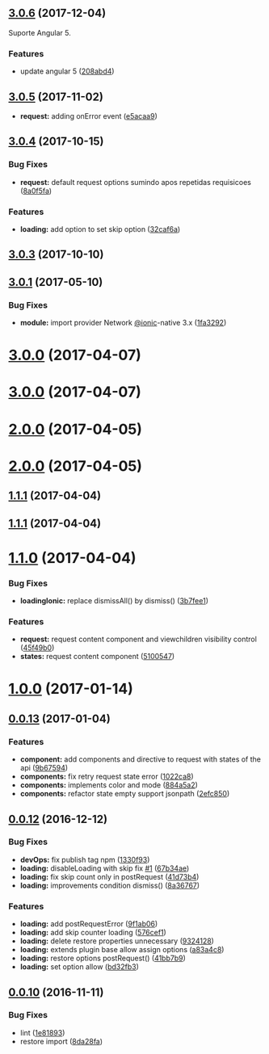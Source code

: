 <a name="3.0.6"></a>
## [3.0.6](https://github.com/mbamobi/http-plugins-ionic/compare/v3.0.5...v3.0.6) (2017-12-04)

Suporte Angular 5.

### Features

* update angular 5 ([208abd4](https://github.com/mbamobi/http-plugins-ionic/commit/208abd4))

<a name="3.0.5"></a>
## [3.0.5](https://github.com/mbamobi/http-plugins-ionic/compare/v3.0.2...v3.0.5) (2017-11-02)

* **request:** adding onError event ([e5acaa9](https://github.com/mbamobi/http-plugins-ionic/commit/e5acaa9))

<a name="3.0.4"></a>
## [3.0.4](https://github.com/mbamobi/http-plugins-ionic/compare/v3.0.2...v3.0.4) (2017-10-15)

### Bug Fixes

* **request:** default request options sumindo apos repetidas requisicoes ([8a0f5fa](https://github.com/mbamobi/http-plugins-ionic/commit/8a0f5fa))


### Features

* **loading:** add option to set skip option ([32caf6a](https://github.com/mbamobi/http-plugins-ionic/commit/32caf6a))



<a name="3.0.3"></a>
## [3.0.3](https://github.com/mbamobi/http-plugins-ionic/compare/v3.0.2...v3.0.3) (2017-10-10)



<a name="3.0.1"></a>
## [3.0.1](https://github.com/mbamobi/http-plugins-ionic/compare/v3.0.0...v3.0.1) (2017-05-10)


### Bug Fixes

* **module:** import provider Network [@ionic](https://github.com/ionic)-native 3.x ([1fa3292](https://github.com/mbamobi/http-plugins-ionic/commit/1fa3292))



<a name="3.0.0"></a>
# [3.0.0](https://github.com/mbamobi/http-plugins-ionic/compare/v2.0.0...v3.0.0) (2017-04-07)



<a name="3.0.0"></a>
# [3.0.0](https://github.com/mbamobi/http-plugins-ionic/compare/v2.0.0...v3.0.0) (2017-04-07)



<a name="2.0.0"></a>
# [2.0.0](https://github.com/mbamobi/http-plugins-ionic/compare/v1.1.1...v2.0.0) (2017-04-05)



<a name="2.0.0"></a>
# [2.0.0](https://github.com/mbamobi/http-plugins-ionic/compare/v1.1.1...v2.0.0) (2017-04-05)



<a name="1.1.1"></a>
## [1.1.1](https://github.com/mbamobi/http-plugins-ionic/compare/v1.1.0...v1.1.1) (2017-04-04)



<a name="1.1.1"></a>
## [1.1.1](https://github.com/mbamobi/http-plugins-ionic/compare/v1.1.0...v1.1.1) (2017-04-04)



<a name="1.1.0"></a>
# [1.1.0](https://github.com/mbamobi/http-plugins-ionic/compare/v1.0.0...v1.1.0) (2017-04-04)


### Bug Fixes

* **loadingIonic:** replace dismissAll() by dismiss() ([3b7fee1](https://github.com/mbamobi/http-plugins-ionic/commit/3b7fee1))


### Features

* **request:** request content component and viewchildren visibility control ([45f49b0](https://github.com/mbamobi/http-plugins-ionic/commit/45f49b0))
* **states:** request content component ([5100547](https://github.com/mbamobi/http-plugins-ionic/commit/5100547))



<a name="1.0.0"></a>
# [1.0.0](https://github.com/mbamobi/http-plugins-ionic/compare/v0.0.13...v1.0.0) (2017-01-14)



<a name="0.0.13"></a>
## [0.0.13](https://github.com/ramonornela/http-plugins-ionic/compare/v0.0.12...v0.0.13) (2017-01-04)


### Features

* **component:** add components and directive to request with states of the api ([9b67594](https://github.com/ramonornela/http-plugins-ionic/commit/9b67594))
* **components:** fix retry request state error ([1022ca8](https://github.com/ramonornela/http-plugins-ionic/commit/1022ca8))
* **components:** implements color and mode ([884a5a2](https://github.com/ramonornela/http-plugins-ionic/commit/884a5a2))
* **components:** refactor state empty support jsonpath ([2efc850](https://github.com/ramonornela/http-plugins-ionic/commit/2efc850))



<a name="0.0.12"></a>
## [0.0.12](https://github.com/ramonornela/http-plugins-ionic/compare/v0.0.10...v0.0.12) (2016-12-12)


### Bug Fixes

* **devOps:** fix publish tag npm ([1330f93](https://github.com/ramonornela/http-plugins-ionic/commit/1330f93))
* **loading:** disableLoading with skip fix [#1](https://github.com/ramonornela/http-plugins-ionic/issues/1) ([67b34ae](https://github.com/ramonornela/http-plugins-ionic/commit/67b34ae))
* **loading:** fix skip count only in postRequest ([41d73b4](https://github.com/ramonornela/http-plugins-ionic/commit/41d73b4))
* **loading:** improvements condition dismiss() ([8a36767](https://github.com/ramonornela/http-plugins-ionic/commit/8a36767))


### Features

* **loading:** add postRequestError ([9f1ab06](https://github.com/ramonornela/http-plugins-ionic/commit/9f1ab06))
* **loading:** add skip counter loading ([576cef1](https://github.com/ramonornela/http-plugins-ionic/commit/576cef1))
* **loading:** delete restore properties unnecessary ([9324128](https://github.com/ramonornela/http-plugins-ionic/commit/9324128))
* **loading:** extends plugin base allow assign options ([a83a4c8](https://github.com/ramonornela/http-plugins-ionic/commit/a83a4c8))
* **loading:** restore options postRequest() ([41bb7b9](https://github.com/ramonornela/http-plugins-ionic/commit/41bb7b9))
* **loading:** set option allow ([bd32fb3](https://github.com/ramonornela/http-plugins-ionic/commit/bd32fb3))



<a name="0.0.10"></a>
## [0.0.10](https://github.com/ramonornela/http-plugins-ionic/compare/v0.0.9...v0.0.10) (2016-11-11)


### Bug Fixes

* lint ([1e81893](https://github.com/ramonornela/http-plugins-ionic/commit/1e81893))
* restore import ([8da28fa](https://github.com/ramonornela/http-plugins-ionic/commit/8da28fa))


